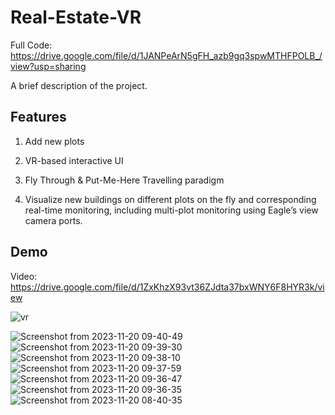 # Real-Estate-VR

Full Code: https://drive.google.com/file/d/1JANPeArN5gFH_azb9gq3spwMTHFPOLB_/view?usp=sharing

A brief description of the project.

## Features

1) Add new plots

2) VR-based interactive UI

3) Fly Through & Put-Me-Here Travelling paradigm

4) Visualize new buildings on different plots on the fly and corresponding real-time monitoring, including multi-plot monitoring using Eagle’s view camera ports.

## Demo
Video: https://drive.google.com/file/d/1ZxKhzX93vt36ZJdta37bxWNY6F8HYR3k/view

![vr](https://github.com/user-attachments/assets/8224a345-f0fb-438b-a1e2-a0e001322c6a)

![Screenshot from 2023-11-20 09-40-49](https://github.com/FrozenWolf-Cyber/Real-Estate-VR/assets/57902078/b4b603d2-8d59-44f5-9251-f2fa80f906d3)
![Screenshot from 2023-11-20 09-39-30](https://github.com/FrozenWolf-Cyber/Real-Estate-VR/assets/57902078/b8d03cb8-edeb-497a-ac59-86f968d9ce32)
![Screenshot from 2023-11-20 09-38-10](https://github.com/FrozenWolf-Cyber/Real-Estate-VR/assets/57902078/70db89a6-aaa6-422e-9a6f-224bcc277596)
![Screenshot from 2023-11-20 09-37-59](https://github.com/FrozenWolf-Cyber/Real-Estate-VR/assets/57902078/b50800b4-7580-468b-ae1a-84ffeb6ea839)
![Screenshot from 2023-11-20 09-36-47](https://github.com/FrozenWolf-Cyber/Real-Estate-VR/assets/57902078/3f9749d6-eaa9-4439-b501-b9322a408da3)
![Screenshot from 2023-11-20 09-36-35](https://github.com/FrozenWolf-Cyber/Real-Estate-VR/assets/57902078/fac747f7-fa38-4156-9c38-f7c13b0825bb)
![Screenshot from 2023-11-20 08-40-35](https://github.com/FrozenWolf-Cyber/Real-Estate-VR/assets/57902078/78702db1-277e-46f3-9d0d-c3b79a986fae)
